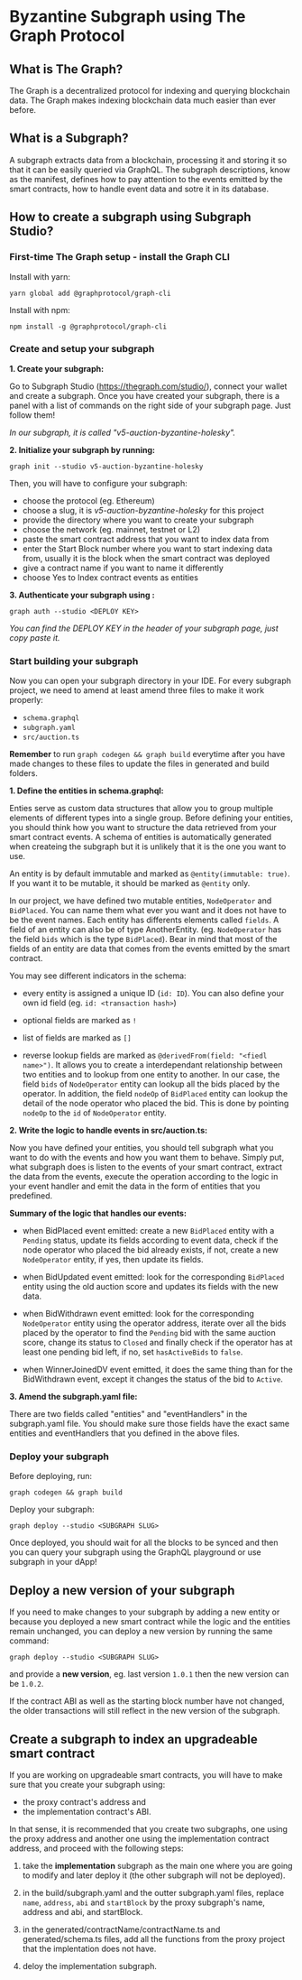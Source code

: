 # Byzantine Subgraph using The Graph Protocol

## What is The Graph?

The Graph is a decentralized protocol for indexing and querying blockchain data. The Graph makes indexing blockchain data much easier than ever before.

## What is a Subgraph?

A subgraph extracts data from a blockchain, processing it and storing it so that it can be easily queried via GraphQL. The subgraph descriptions, know as the manifest, defines how to pay attention to the events emitted by the smart contracts, how to handle event data and sotre it in its database.

## How to create a subgraph using Subgraph Studio?

### First-time The Graph setup - install the Graph CLI

Install with yarn:

`yarn global add @graphprotocol/graph-cli`

Install with npm:

`npm install -g @graphprotocol/graph-cli`

### Create and setup your subgraph

**1. Create your subgraph:**

Go to Subgraph Studio (https://thegraph.com/studio/), connect your wallet and create a subgraph.
Once you have created your subgraph, there is a panel with a list of commands on the right side of your subgraph page. Just follow them!

_In our subgraph, it is called "v5-auction-byzantine-holesky"._

**2. Initialize your subgraph by running:**

`graph init --studio v5-auction-byzantine-holesky`

Then, you will have to configure your subgraph:

- choose the protocol (eg. Ethereum)
- choose a slug, it is _v5-auction-byzantine-holesky_ for this project
- provide the directory where you want to create your subgraph
- choose the network (eg. mainnet, testnet or L2)
- paste the smart contract address that you want to index data from
- enter the Start Block number where you want to start indexing data from, usually it is the block when the smart contract was deployed
- give a contract name if you want to name it differently
- choose Yes to Index contract events as entities

**3. Authenticate your subgraph using :**

`graph auth --studio <DEPLOY KEY>`

_You can find the DEPLOY KEY in the header of your subgraph page, just copy paste it._

### Start building your subgraph

Now you can open your subgraph directory in your IDE. For every subgraph project, we need to amend at least amend three files to make it work properly:

- `schema.graphql`
- `subgraph.yaml`
- `src/auction.ts`

**Remember** to run `graph codegen && graph build` everytime after you have made changes to these files to update the files in generated and build folders.

**1. Define the entities in schema.graphql:**

Enties serve as custom data structures that allow you to group multiple elements of different types into a single group. Before defining your entities, you should think how you want to structure the data retrieved from your smart contract events. A schema of entities is automatically generated when createing the subgraph but it is unlikely that it is the one you want to use.

An entity is by default immutable and marked as `@entity(immutable: true)`. If you want it to be mutable, it should be marked as `@entity` only.

In our project, we have defined two mutable entities, `NodeOperator` and `BidPlaced`. You can name them what ever you want and it does not have to be the event names. Each entity has differents elements called `fields`. A field of an entity can also be of type AnotherEntity. (eg. `NodeOperator` has the field `bids` which is the type `BidPlaced`). Bear in mind that most of the fields of an entity are data that comes from the events emitted by the smart contract.

You may see different indicators in the schema:

- every entity is assigned a unique ID (`id: ID`). You can also define your own id field (eg. `id: <transaction hash>`)

- optional fields are marked as `!`

- list of fields are marked as `[]`

- reverse lookup fields are marked as `@derivedFrom(field: "<fiedl name>")`. It allows you to create a interdependant relationship between two entities and to lookup from one entity to another. In our case, the field `bids` of `NodeOperator` entity can lookup all the bids placed by the operator. In addition, the field `nodeOp` of `BidPlaced` entity can lookup the detail of the node operator who placed the bid. This is done by pointing `nodeOp` to the `id` of `NodeOperator` entity.

**2. Write the logic to handle events in src/auction.ts:**

Now you have defined your entities, you should tell subgraph what you want to do with the events and how you want them to behave. Simply put, what subgraph does is listen to the events of your smart contract, extract the data from the events, execute the operation according to the logic in your event handler and emit the data in the form of entities that you predefined.

**Summary of the logic that handles our events:**

- when BidPlaced event emitted: create a new `BidPlaced` entity with a `Pending` status, update its fields according to event data, check if the node operator who placed the bid already exists, if not, create a new `NodeOperator` entity, if yes, then update its fields.

- when BidUpdated event emitted: look for the corresponding `BidPlaced` entity using the old auction score and updates its fields with the new data.

- when BidWithdrawn event emitted: look for the corresponding `NodeOperator` entity using the operator address, iterate over all the bids placed by the operator to find the `Pending` bid with the same auction score, change its status to `Closed` and finally check if the operator has at least one pending bid left, if no, set `hasActiveBids` to `false`.

- when WinnerJoinedDV event emitted, it does the same thing than for the BidWithdrawn event, except it changes the status of the bid to `Active`.

**3. Amend the subgraph.yaml file:**

There are two fields called "entities" and "eventHandlers" in the subgraph.yaml file. You should make sure those fields have the exact same entities and eventHandlers that you defined in the above files.

### Deploy your subgraph

Before deploying, run:

`graph codegen && graph build`

Deploy your subgraph:

`graph deploy --studio <SUBGRAPH SLUG>`

Once deployed, you should wait for all the blocks to be synced and then you can query your subgraph using the GraphQL playground or use subgraph in your dApp!

## Deploy a new version of your subgraph

If you need to make changes to your subgraph by adding a new entity or because you deployed a new smart contract while the logic and the entities remain unchanged, you can deploy a new version by running the same command:

`graph deploy --studio <SUBGRAPH SLUG>`

and provide a **new version**, eg. last version `1.0.1` then the new version can be `1.0.2`.

If the contract ABI as well as the starting block number have not changed, the older transactions will still reflect in the new version of the subgraph.

## Create a subgraph to index an upgradeable smart contract

If you are working on upgradeable smart contracts, you will have to make sure that you create your subgraph using:

- the proxy contract's address and
- the implementation contract's ABI.

In that sense, it is recommended that you create two subgraphs, one using the proxy address and another one using the implementation contract address, and proceed with the following steps:

1. take the **implementation** subgraph as the main one where you are going to modify and later deploy it (the other subgraph will not be deployed).

2. in the build/subgraph.yaml and the outter subgraph.yaml files, replace `name`, `address`, `abi` and `startBlock` by the proxy subgraph's name, address and abi, and startBlock.

3. in the generated/contractName/contractName.ts and generated/schema.ts files, add all the functions from the proxy project that the implentation does not have.

4. deloy the implementation subgraph.
